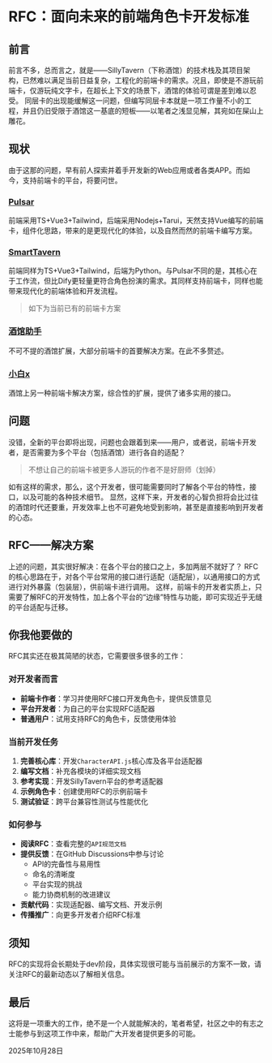 # RFC：面向未来的前端角色卡开发标准

## 前言

前言不多，总而言之，就是——SillyTavern（下称酒馆）的技术栈及其项目架构，已然难以满足当前日益复杂，工程化的前端卡的需求。况且，即使是不游玩前端卡，仅游玩纯文字卡，在超长上下文的场景下，酒馆的体验可谓是差到难以忍受。
同层卡的出现能缓解这一问题，但编写同层卡本就是一项工作量不小的工程，并且仍旧受限于酒馆这一基底的短板——以笔者之浅显见解，其宛如在屎山上雕花。

## 现状

由于这那的问题，早有前人探索并着手开发新的Web应用或者各类APP。而如今，支持前端卡的平台，将要问世。

### [Pulsar](https://discord.com/channels/1134557553011998840/1364828500942651422)

前端采用TS+Vue3+Tailwind，后端采用Nodejs+Tarui，天然支持Vue编写的前端卡，组件化思路，带来的是更现代化的体验，以及自然而然的前端卡编写方案。

### [SmartTavern](https://github.com/Lianues/SmartTavern)

前端同样为TS+Vue3+Tailwind，后端为Python。与Pulsar不同的是，其核心在于工作流，但比Dify更轻量更符合角色扮演的需求。其同样支持前端卡，同样也能带来现代化的前端体验和开发流程。

> 如下为当前已有的前端卡方案

### [酒馆助手](https://github.com/N0VI028/JS-Slash-Runner)

不可不提的酒馆扩展，大部分前端卡的首要解决方案。在此不多赘述。

### [小白x](https://github.com/RT15548/LittleWhiteBox)

酒馆上另一种前端卡解决方案，综合性的扩展，提供了诸多实用的接口。

## 问题

没错，全新的平台即将出现，问题也会跟着到来——用户，或者说，前端卡开发者，是否需要为多个平台（包括酒馆）进行各自的适配？

> 不想让自己的前端卡被更多人游玩的作者不是好厨师（划掉）

如有这样的需求，那么，这个开发者，很可能需要同时了解各个平台的特性，接口，以及可能的各种技术细节。
显然，这样下来，开发者的心智负担将会比过往的酒馆时代还要重，开发效率上也不可避免地受到影响，甚至是直接影响到开发者的心态。

## RFC——解决方案

上述的问题，其实很好解决：在各个平台的接口之上，多加两层不就好了？
RFC的核心思路在于，对各个平台常用的接口进行适配（适配层），以通用接口的方式进行对外暴露（包装层），供前端卡进行调用。
这样，前端卡的开发者实质上，只需要了解RFC的开发特性，加上各个平台的“边缘”特性与功能，即可实现近乎无缝的平台适配与迁移。

## 你我他要做的

RFC其实还在极其简陋的状态，它需要很多很多的工作：

### 对开发者而言

- **前端卡作者**：学习并使用RFC接口开发角色卡，提供反馈意见
- **平台开发者**：为自己的平台实现RFC适配器
- **普通用户**：试用支持RFC的角色卡，反馈使用体验

### 当前开发任务

1. **完善核心库**：开发`CharacterAPI.js`核心库及各平台适配器
2. **编写文档**：补充各模块的详细实现文档
3. **参考实现**：开发SillyTavern平台的参考适配器
4. **示例角色卡**：创建使用RFC的示例前端卡
5. **测试验证**：跨平台兼容性测试与性能优化

### 如何参与

- **阅读RFC**：查看完整的`API规范文档`
- **提供反馈**：在GitHub Discussions中参与讨论
  - API的完备性与易用性
  - 命名的清晰度
  - 平台实现的挑战
  - 能力协商机制的改进建议
- **贡献代码**：实现适配器、编写文档、开发示例
- **传播推广**：向更多开发者介绍RFC标准

## 须知

RFC的实现将会长期处于dev阶段，具体实现很可能与当前展示的方案不一致，请关注RFC的最新动态以了解相关信息。

## 最后

这将是一项重大的工作，绝不是一个人就能解决的，笔者希望，社区之中的有志之士能参与到这项工作中来，帮助广大开发者提供更多的可能。

2025年10月28日
